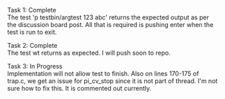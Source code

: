 Task 1: Complete  
The test 'p testbin/argtest 123 abc' returns the expected output as per  
the discussion board post. All that is required is pushing enter when the  
test is run to exit.  
  
Task 2: Complete  
The test wt returns as expected. I will push soon to repo.  

Task 3: In Progress  
Implementation will not allow test to finish. Also on lines 170-175 of  
trap.c, we get an issue for pi_cv_stop since it is not part of thread. I'm not  
sure how to fix this. It is commented out currently.
